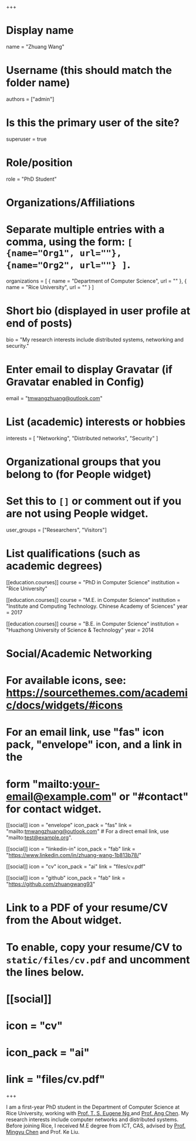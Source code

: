 +++
# Display name
name = "Zhuang Wang"

# Username (this should match the folder name)
authors = ["admin"]

# Is this the primary user of the site?
superuser = true

# Role/position
role = "PhD Student"

# Organizations/Affiliations
#   Separate multiple entries with a comma, using the form: `[ {name="Org1", url=""}, {name="Org2", url=""} ]`.
organizations = [ { name = "Department of Computer Science", url = "" }, { name = "Rice University", url = "" } ]

# Short bio (displayed in user profile at end of posts)
bio = "My research interests include distributed systems, networking and security."

# Enter email to display Gravatar (if Gravatar enabled in Config)
email = "tmwangzhuang@outlook.com"

# List (academic) interests or hobbies
interests = [
  "Networking",
  "Distributed networks",
  "Security"
]

# Organizational groups that you belong to (for People widget)
#   Set this to `[]` or comment out if you are not using People widget.
user_groups = ["Researchers", "Visitors"]

# List qualifications (such as academic degrees)
[[education.courses]]
  course = "PhD in Computer Science"
  institution = "Rice University"

[[education.courses]]
  course = "M.E. in Computer Science"
  institution = "Institute and Computing Technology. Chinese Academy of Sciences"
  year = 2017

[[education.courses]]
  course = "B.E. in Computer Science"
  institution = "Huazhong University of Science & Technology"
  year = 2014

# Social/Academic Networking
# For available icons, see: https://sourcethemes.com/academic/docs/widgets/#icons
#   For an email link, use "fas" icon pack, "envelope" icon, and a link in the
#   form "mailto:your-email@example.com" or "#contact" for contact widget.

[[social]]
  icon = "envelope"
  icon_pack = "fas"
  link = "mailto:tmwangzhuang@outlook.com"  # For a direct email link, use "mailto:test@example.org".

[[social]]
  icon = "linkedin-in"
  icon_pack = "fab"
  link = "https://www.linkedin.com/in/zhuang-wang-1b813b78/"

[[social]]
  icon = "cv"
  icon_pack = "ai"
  link = "files/cv.pdf"

[[social]]
  icon = "github"
  icon_pack = "fab"
  link = "https://github.com/zhuangwang93"

# Link to a PDF of your resume/CV from the About widget.
# To enable, copy your resume/CV to `static/files/cv.pdf` and uncomment the lines below.
# [[social]]
#   icon = "cv"
#   icon_pack = "ai"
#   link = "files/cv.pdf"

+++

I am a first-year PhD student in the Department of Computer Science at Rice University, working with [Prof. T. S. Eugene Ng
](https://www.cs.rice.edu/~eugeneng/) and [Prof. Ang Chen](https://www.cs.rice.edu/~angchen/). My research interests include computer networks and distributed systems. Before joining Rice, I received M.E degree from ICT, CAS, advised by [Prof. Mingyu Chen](http://asg.ict.ac.cn/cmy) and Prof. Ke Liu.